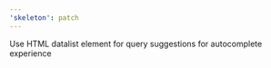 ```yaml
---
'skeleton': patch
---
```


Use HTML datalist element for query suggestions for autocomplete experience
